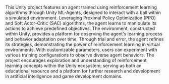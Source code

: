This Unity project features an agent trained using reinforcement learning algorithms through Unity ML-Agents, designed to interact with a ball within a simulated environment. Leveraging Proximal Policy Optimization (PPO) and Soft Actor-Critic (SAC) algorithms, the agent learns to manipulate its actions to achieve predefined objectives. The environment, constructed within Unity, provides a platform for observing the agent's learning process and behavior adaptation over time. Through trial and error, the agent refines its strategies, demonstrating the power of reinforcement learning in virtual environments. With customizable parameters, users can experiment with various training configurations to observe diverse agent behaviors. The project encourages exploration and understanding of reinforcement learning concepts within the Unity ecosystem, serving as both an educational resource and a platform for further research and development in artificial intelligence and game development domains.
